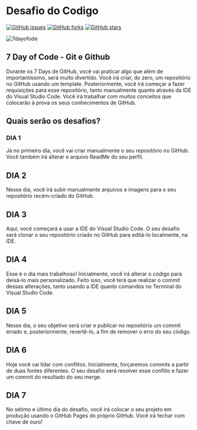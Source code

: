 # Desafio do Codigo
[![GitHub issues](https://img.shields.io/github/issues/devguimaraes/desafio-do-codigo)](https://github.com/devguimaraes/desafio-do-codigo/issues)
[![GitHub forks](https://img.shields.io/github/forks/devguimaraes/desafio-do-codigo)](https://github.com/devguimaraes/desafio-do-codigo/network)
[![GitHub stars](https://img.shields.io/github/stars/devguimaraes/desafio-do-codigo)](https://github.com/devguimaraes/desafio-do-codigo/stargazers)


![7dayofode](https://7daysofcode.io/assets/img/background-7days.1647533642.svg)


## 7 Day of Code - Git e Github
Durante os 7 Days de GitHub, você vai praticar algo que além de importantíssimo, será muito divertido. Você irá criar, do zero, um repositório no GitHub usando um template. Posteriormente, você irá começar a fazer requisições para esse repositório, tanto manualmente quanto através da IDE do Visual Studio Code. Você irá trabalhar com muitos conceitos que colocarão à prova os seus conhecimentos de GitHub.

## Quais serão os desafios?

### DIA 1
Já no primeiro dia, você vai criar manualmente o seu repositório no GitHub. Você também irá alterar o arquivo ReadMe do seu perfil.

## DIA 2
Nesse dia, você irá subir manualmente arquivos e imagens para o seu repositório recém-criado do GitHub.

## DIA 3
Aqui, você começará a usar a IDE do Visual Studio Code. O seu desafio será clonar o seu repositório criado no GitHub para editá-lo localmente, na IDE.

## DIA 4
Esse é o dia mais trabalhoso! Inicialmente, você irá alterar o código para deixá-lo mais personalizado. Feito isso, você terá que realizar o commit dessas alterações, tanto usando a IDE quanto comandos no Terminal do Visual Studio Code.

## DIA 5
Nesse dia, o seu objetivo será criar e publicar no repositório um commit errado e, posteriormente, revertê-lo, a fim de remover o erro do seu código.

## DIA 6
Hoje você vai lidar com conflitos. Inicialmente, forçaremos commits a partir de duas fontes diferentes. O seu desafio será resolver esse conflito e fazer um commit do resultado do seu merge.

## DIA 7
No sétimo e último dia do desafio, você irá colocar o seu projeto em produção usando o GitHub Pages do próprio GitHub. Você irá fechar com chave de ouro!
